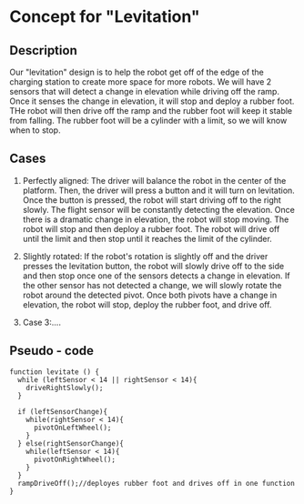 # Concept for "Levitation"
## Description
Our "levitation" design is to help the robot get off of the edge of the charging station to create more space for more robots. We will have 2 sensors that will detect a change in elevation while driving off the ramp. Once it senses the change in elevation, it will stop and deploy a rubber foot. THe robot will then drive off the ramp and the rubber foot will keep it stable from falling. The rubber foot will be a cylinder with a limit, so we will know when to stop.
 
## Cases
1. Perfectly aligned: The driver will balance the robot in the center of the platform. Then, the driver will press a button and it will turn on levitation. Once the button is pressed, the robot will start driving off to the right slowly. The flight sensor will be constantly detecting the elevation. Once there is a dramatic change in elevation, the robot will stop moving. The robot will stop and then deploy a rubber foot. The robot will drive off until the limit and then stop until it reaches the limit of the cylinder. 

2. Slightly rotated: If the robot's rotation is slightly off and the driver presses the levitation button, the robot will slowly drive off to the side and then stop once one of the sensors detects a change in elevation. If the other sensor has not detected a change, we will slowly rotate the robot around the detected pivot. Once both pivots have a change in elevation, the robot will stop, deploy the rubber foot, and drive off.

3. Case 3:....

## Pseudo - code
```
function levitate () {
  while (leftSensor < 14 || rightSensor < 14){ 
    driveRightSlowly();
  }
  
  if (leftSensorChange){
    while(rightSensor < 14){
      pivotOnLeftWheel();
    }
  } else(rightSensorChange){
    while(leftSensor < 14){
      pivotOnRightWheel();
    }
  }
  rampDriveOff();//deployes rubber foot and drives off in one function
}
```
